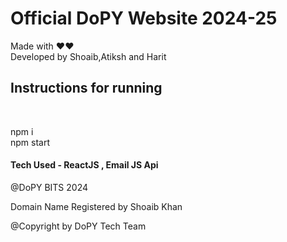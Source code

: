 <h1>Official DoPY Website 2024-25</h1>
Made with ❤️❤️<br>
Developed by Shoaib,Atiksh and Harit
<h2>Instructions for running</h2>
<br>
<p>npm i<br>
npm start<br>
</p>

<h4>Tech Used - ReactJS , Email JS Api</h4>
@DoPY BITS 2024
<br>
<p>Domain Name Registered by Shoaib Khan</p>
@Copyright by DoPY Tech Team

 
